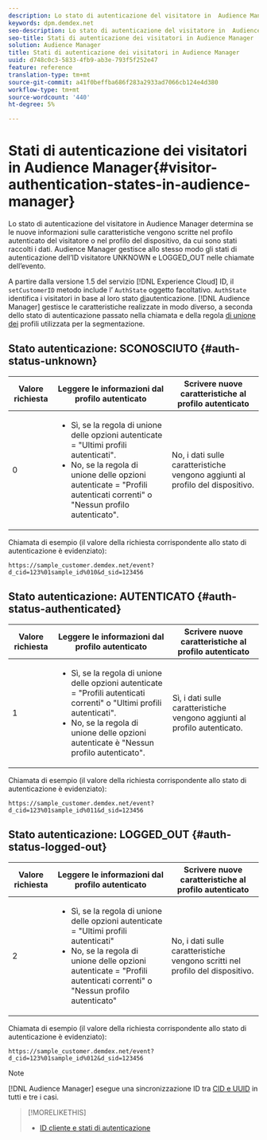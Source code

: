 ```yaml
---
description: Lo stato di autenticazione del visitatore in  Audience Manager determina se le nuove informazioni sulle caratteristiche vengono scritte nel profilo autenticato del visitatore o nel profilo del dispositivo, da cui sono stati raccolti i dati.  Audience Manager gestisce allo stesso modo gli stati di autenticazione dell’ID visitatore UNKNOWN e LOGGED_OUT nelle chiamate dell’evento.
keywords: dpm.demdex.net
seo-description: Lo stato di autenticazione del visitatore in  Audience Manager determina se le nuove informazioni sulle caratteristiche vengono scritte nel profilo autenticato del visitatore o nel profilo del dispositivo, da cui sono stati raccolti i dati.  Audience Manager gestisce allo stesso modo gli stati di autenticazione dell’ID visitatore UNKNOWN e LOGGED_OUT nelle chiamate dell’evento.
seo-title: Stati di autenticazione dei visitatori in Audience Manager
solution: Audience Manager
title: Stati di autenticazione dei visitatori in Audience Manager
uuid: d748c0c3-5833-4fb9-ab3e-793f5f252e47
feature: reference
translation-type: tm+mt
source-git-commit: a41f0beffba686f283a2933ad7066cb124e4d380
workflow-type: tm+mt
source-wordcount: '440'
ht-degree: 5%

---
```



# Stati di autenticazione dei visitatori in Audience Manager{#visitor-authentication-states-in-audience-manager}

Lo stato di autenticazione del visitatore in  Audience Manager determina se le nuove informazioni sulle caratteristiche vengono scritte nel profilo autenticato del visitatore o nel profilo del dispositivo, da cui sono stati raccolti i dati.  Audience Manager gestisce allo stesso modo gli stati di autenticazione dell’ID visitatore UNKNOWN e LOGGED_OUT nelle chiamate dell’evento.

A partire dalla versione 1.5 del servizio [!DNL Experience Cloud] ID, il `setCustomerID` metodo include l’ `AuthState` oggetto facoltativo. `AuthState` identifica i visitatori in base al loro stato [di](https://docs.adobe.com/content/help/en/id-service/using/reference/authenticated-state.html)autenticazione. [!DNL Audience Manager] gestisce le caratteristiche realizzate in modo diverso, a seconda dello stato di autenticazione passato nella chiamata e della regola [di unione dei](../features/profile-merge-rules/merge-rules-dashboard.md) profili utilizzata per la segmentazione.

## Stato autenticazione: SCONOSCIUTO {#auth-status-unknown}

| Valore richiesta | **Leggere** le informazioni dal profilo autenticato | **Scrivere** nuove caratteristiche al profilo autenticato |
---------|----------|---------
| 0 | <ul><li>Sì, se la regola di unione delle opzioni autenticate = &quot;Ultimi profili autenticati&quot;.</li><li>No, se la regola di unione delle opzioni autenticate = &quot;Profili autenticati correnti&quot; o &quot;Nessun profilo autenticato&quot;.</li></ul> | No, i dati sulle caratteristiche vengono aggiunti al profilo del dispositivo. |


Chiamata di esempio (il valore della richiesta corrispondente allo stato di autenticazione è evidenziato):

`https://sample_customer.demdex.net/event?d_cid=123%01sample_id%010&d_sid=123456`

## Stato autenticazione: AUTENTICATO {#auth-status-authenticated}

| Valore richiesta | **Leggere** le informazioni dal profilo autenticato | **Scrivere** nuove caratteristiche al profilo autenticato |
---------|----------|---------
| 1 | <ul><li>Sì, se la regola di unione delle opzioni autenticate = &quot;Profili autenticati correnti&quot; o &quot;Ultimi profili autenticati&quot;.</li><li>No, se la regola di unione delle opzioni autenticate è &quot;Nessun profilo autenticato&quot;.</li></ul> | Sì, i dati sulle caratteristiche vengono aggiunti al profilo autenticato. |

Chiamata di esempio (il valore della richiesta corrispondente allo stato di autenticazione è evidenziato):

`https://sample_customer.demdex.net/event?d_cid=123%01sample_id%011&d_sid=123456`

## Stato autenticazione: LOGGED_OUT {#auth-status-logged-out}

| Valore richiesta | **Leggere** le informazioni dal profilo autenticato | **Scrivere** nuove caratteristiche al profilo autenticato |
---------|----------|---------
| 2 | <ul><li>Sì, se la regola di unione delle opzioni autenticate = &quot;Ultimi profili autenticati&quot;</li><li>No, se la regola di unione delle opzioni autenticate = &quot;Profili autenticati correnti&quot; o &quot;Nessun profilo autenticato&quot;</li></ul> | No, i dati sulle caratteristiche vengono scritti nel profilo del dispositivo. |

Chiamata di esempio (il valore della richiesta corrispondente allo stato di autenticazione è evidenziato):

`https://sample_customer.demdex.net/event?d_cid=123%01sample_id%012&d_sid=123456`

>[!NOTE]
>
>[!DNL Audience Manager] esegue una sincronizzazione ID tra [CID e UUID](../reference/ids-in-aam.md) in tutti e tre i casi.

>[!MORELIKETHIS]
>
>* [ID cliente e stati di autenticazione](https://docs.adobe.com/content/help/en/id-service/using/reference/authenticated-state.html)

